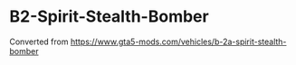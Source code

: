 # B2-Spirit-Stealth-Bomber
Converted from https://www.gta5-mods.com/vehicles/b-2a-spirit-stealth-bomber
